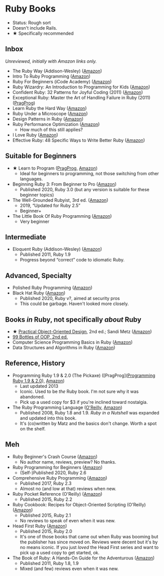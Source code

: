 # Ruby Books

- Status: Rough sort
- Doesn't include Rails.
- ★ Specifically recommended

## Inbox

*Unreviewed, initially with Amazon links only.*

* The Ruby Way (Addison-Wesley) ([Amazon](https://www.amazon.com/dp/0321714636/))
* Intro To Ruby Programming ([Amazon](https://www.amazon.com/dp/0692714413/))
* Ruby For Beginners (iCode Academy) ([Amazon](https://www.amazon.com/dp/1521367701/))
* Ruby Wizardry: An Introduction to Programming for Kids ([Amazon](https://www.amazon.com/dp/1593275668/))
* Confident Ruby: 32 Patterns for Joyful Coding (2011) ([Amazon](https://www.amazon.com/dp/B00ETE0D2S/))
* Exceptional Ruby: Master the Art of Handling Failure in Ruby (2011) ([PragProg](https://pragprog.com/titles/ager/exceptional-ruby/))
* Learn Ruby the Hard Way ([Amazon](https://www.amazon.com/dp/032188499X/))
* Ruby Under a Microscope ([Amazon](https://www.amazon.com/dp/1593275277/))
* Design Patterns in Ruby ([Amazon](https://www.amazon.com/dp/0321490452/))
* Ruby Performance Optimization ([Amazon](https://www.amazon.com/dp/1680500694/))
    - How much of this still applies?
* I Love Ruby ([Amazon](https://www.amazon.com/dp/B07NGY8PZ5/))
* Effective Ruby: 48 Specific Ways to Write Better Ruby ([Amazon](https://www.amazon.com/dp/0133846970/))



## Suitable for Beginners

* ★ Learn to Program ([PragProg](https://pragprog.com/titles/ltp3/), [Amazon](https://www.amazon.com/dp/1680508172/))
    - Ideal for beginners to programming, not those switching from other languages.
* Beginning Ruby 3: From Beginner to Pro ([Amazon](https://www.amazon.com/dp/1484263235/))
    - Published 2020, Ruby 3.0 (but any version is suitable for these beginner topics)
* The Well-Grounded Rubyist, 3rd ed. ([Amazon](https://www.amazon.com/dp/1617295213/))
    - 2019, “Updated for Ruby 2.5”
    - Beginner+
* The Little Book Of Ruby Programming ([Amazon](https://www.amazon.com/dp/1913132072/))
    - Very beginner



## Intermediate

* Eloquent Ruby (Addison-Wesley) ([Amazon](https://www.amazon.com/dp/0321584104/))
    - Published 2011, Ruby 1.9
    - Progress beyond “correct” code to idiomatic Ruby.



## Advanced, Specialty

* Polished Ruby Programming ([Amazon](https://www.amazon.com/dp/1801072728/))
* Black Hat Ruby ([Amazon](https://www.amazon.com/dp/B08JHSF6GT/))
    - Published 2020, Ruby v?, aimed at security pros
    - This could be garbage. Haven't looked more closely.



## Books *in* Ruby, not specifically *about* Ruby

* ★ [Practical Object-Oriented Design](https://www.poodr.com), 2nd ed.; Sandi Metz ([Amazon](https://www.amazon.com/dp/0134456475/))
* [99 Bottles of OOP, 2nd ed.](https://sandimetz.com/99bottles)
* Computer Science Programming Basics in Ruby ([Amazon](https://www.amazon.com/dp/1449355978/))
* Data Structures and Algorithms in Ruby ([Amazon](https://www.amazon.com/dp/B0B3F2BZ9M/))



## Reference, History

* Programming Ruby 1.9 & 2.0 (The Pickaxe) ([PragProg]([Programming Ruby 1.9 & 2.0](https://pragprog.com/titles/ruby4/programming-ruby-1-9-2-0-4th-edition/)), [Amazon](https://www.amazon.com/dp/1937785491/))
    - Last updated 2013
    - Iconic. Used to be *the* Ruby book. I'm not sure why it was abandoned.
    - Pick up a used copy for $3 if you're inclined toward nostalgia.
* The Ruby Programming Language ([O'Reilly](https://www.oreilly.com/library/view/the-ruby-programming/9780596516178/), [Amazon](https://www.amazon.com/dp/0596516177/))
    - Published 2008, Ruby 1.8 and 1.9. *Ruby in a Nutshell* was expanded and updated into this book.
    - It's (co)written by Matz and the basics don't change. Worth a spot on the shelf.



## Meh

* Ruby Beginner's Crash Course ([Amazon](https://www.amazon.com/dp/1777942802/))
    - No author name, reviews, preview? No thanks.
* Ruby Programming for Beginners ([Amazon](https://www.amazon.com/dp/B08992KQLH/))
    - (Self-)Published 2020, Ruby 2.6
* Comprehensive Ruby Programming ([Amazon](https://www.amazon.com/dp/1787280640/))
    - Published 2017, Ruby 2.3
    - Almost no (and low at that) reviews when new.
* Ruby Pocket Reference (O'Reilly) ([Amazon](https://www.amazon.com/dp/1491926015/))
    - Published 2015, Ruby 2.2
* Ruby Cookbook: Recipes for Object-Oriented Scripting (O'Reilly) ([Amazon](https://www.amazon.com/dp/1449373712/))
    - Published 2015, Ruby 2.1
    - No reviews to speak of even when it was new.
* Head First Ruby ([Amazon](https://www.amazon.com/dp/1449372651/))
    - Published 2015, Ruby 2.0
    - It's one of those books that came out when Ruby was booming but the publisher has since moved on. Reviews were decent but it's by no means iconic. If you just *loved* the Head First series and want to pick up a used copy to get started, ok.
* The Book of Ruby: A Hands-On Guide for the Adventurous ([Amazon](https://www.amazon.com/dp/1593272944/))
    - Published 2011, Ruby 1.8, 1.9
    - Mixed (and few) reviews even when it was new.
